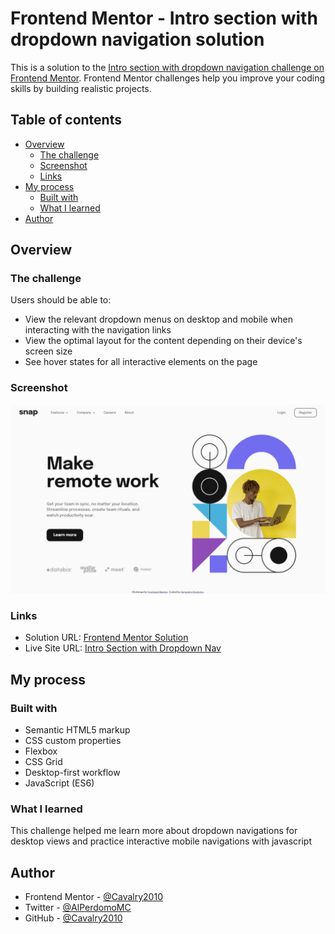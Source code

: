 # Frontend Mentor - Intro section with dropdown navigation solution

This is a solution to the [Intro section with dropdown navigation challenge on Frontend Mentor](https://www.frontendmentor.io/challenges/intro-section-with-dropdown-navigation-ryaPetHE5). Frontend Mentor challenges help you improve your coding skills by building realistic projects.

## Table of contents

- [Overview](#overview)
  - [The challenge](#the-challenge)
  - [Screenshot](#screenshot)
  - [Links](#links)
- [My process](#my-process)
  - [Built with](#built-with)
  - [What I learned](#what-i-learned)
- [Author](#author)

## Overview

### The challenge

Users should be able to:

- View the relevant dropdown menus on desktop and mobile when interacting with the navigation links
- View the optimal layout for the content depending on their device's screen size
- See hover states for all interactive elements on the page

### Screenshot

![Desktop Preview](./images/screenshot.png)

### Links

- Solution URL: [Frontend Mentor Solution](https://www.frontendmentor.io/solutions/responsive-intro-section-with-dropdown-nav-built-with-flexbox-and-grid-Cb96KuFU6H)
- Live Site URL: [Intro Section with Dropdown Nav](https://intro-dropdown-nav-alejandro.netlify.app)

## My process

### Built with

- Semantic HTML5 markup
- CSS custom properties
- Flexbox
- CSS Grid
- Desktop-first workflow
- JavaScript (ES6)

### What I learned

This challenge helped me learn more about dropdown navigations for desktop views and practice interactive mobile navigations with javascript

## Author

- Frontend Mentor - [@Cavalry2010](https://www.frontendmentor.io/profile/Cavalry2010)
- Twitter - [@AlPerdomoMC](https://www.twitter.com/AlPerdomoMC)
- GitHub - [@Cavalry2010](https://www.github.com/Cavalry2010)
